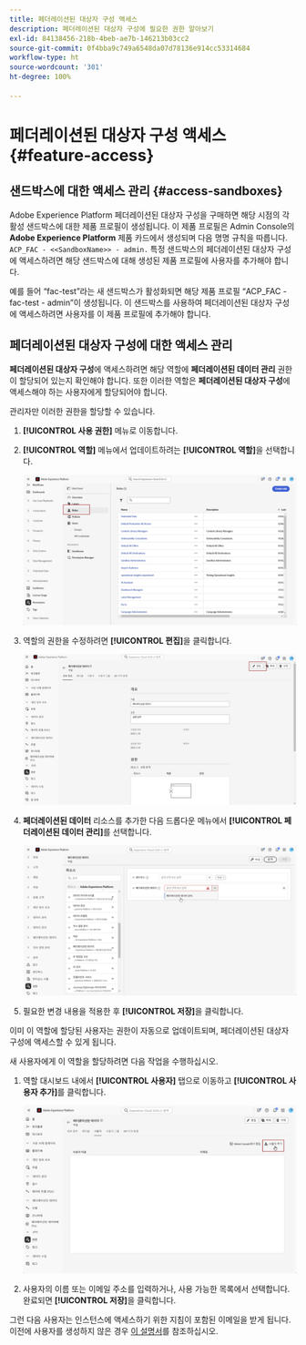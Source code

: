 ```yaml
---
title: 페더레이션된 대상자 구성 액세스
description: 페더레이션된 대상자 구성에 필요한 권한 알아보기
exl-id: 84138456-218b-4beb-ae7b-146213b03cc2
source-git-commit: 0f4bba9c749a6548da07d78136e914cc53314684
workflow-type: ht
source-wordcount: '301'
ht-degree: 100%

---
```


# 페더레이션된 대상자 구성 액세스 {#feature-access}

## 샌드박스에 대한 액세스 관리 {#access-sandboxes}

Adobe Experience Platform 페더레이션된 대상자 구성을 구매하면 해당 시점의 각 활성 샌드박스에 대한 제품 프로필이 생성됩니다. 이 제품 프로필은 Admin Console의 **Adobe Experience Platform** 제품 카드에서 생성되며 다음 명명 규칙을 따릅니다. `ACP_FAC - <<SandboxName>> - admin.` 특정 샌드박스의 페더레이션된 대상자 구성에 액세스하려면 해당 샌드박스에 대해 생성된 제품 프로필에 사용자를 추가해야 합니다.

예를 들어 “fac-test”라는 새 샌드박스가 활성화되면 해당 제품 프로필 “ACP_FAC - fac-test - admin”이 생성됩니다. 이 샌드박스를 사용하여 페더레이션된 대상자 구성에 액세스하려면 사용자를 이 제품 프로필에 추가해야 합니다.

## 페더레이션된 대상자 구성에 대한 액세스 관리

**페더레이션된 대상자 구성**&#x200B;에 액세스하려면 해당 역할에 **페더레이션된 데이터 관리** 권한이 할당되어 있는지 확인해야 합니다. 또한 이러한 역할은 **페더레이션된 대상자 구성**&#x200B;에 액세스해야 하는 사용자에게 할당되어야 합니다.

관리자만 이러한 권한을 할당할 수 있습니다.

1. **[!UICONTROL 사용 권한]** 메뉴로 이동합니다.

1. **[!UICONTROL 역할]** 메뉴에서 업데이트하려는 **[!UICONTROL 역할]**&#x200B;을 선택합니다.

   ![](assets/access_fda_1.png)

1. 역할의 권한을 수정하려면 **[!UICONTROL 편집]**&#x200B;을 클릭합니다.

   ![](assets/access_fda_2.png)

1. **페더레이션된 데이터** 리소스를 추가한 다음 드롭다운 메뉴에서 **[!UICONTROL 페더레이션된 데이터 관리]**&#x200B;를 선택합니다.

   ![](assets/access_fda_3.png)

1. 필요한 변경 내용을 적용한 후 **[!UICONTROL 저장]**&#x200B;을 클릭합니다.

이미 이 역할에 할당된 사용자는 권한이 자동으로 업데이트되며, 페더레이션된 대상자 구성에 액세스할 수 있게 됩니다.

새 사용자에게 이 역할을 할당하려면 다음 작업을 수행하십시오.

1. 역할 대시보드 내에서 **[!UICONTROL 사용자]** 탭으로 이동하고 **[!UICONTROL 사용자 추가]**&#x200B;를 클릭합니다.

   ![](assets/access_fda_4.png)

1. 사용자의 이름 또는 이메일 주소를 입력하거나, 사용 가능한 목록에서 선택합니다. 완료되면 **[!UICONTROL 저장]**&#x200B;을 클릭합니다.

그런 다음 사용자는 인스턴스에 액세스하기 위한 지침이 포함된 이메일을 받게 됩니다. 이전에 사용자를 생성하지 않은 경우 [이 설명서](https://experienceleague.adobe.com/ko/docs/experience-platform/access-control/abac/permissions-ui/users)를 참조하십시오.
